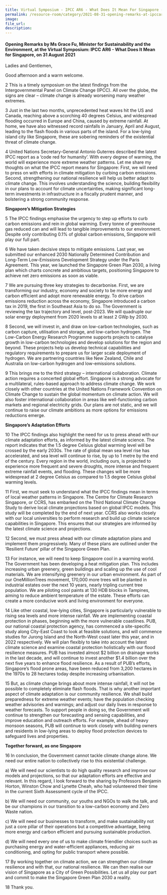 ```yaml
---
title: Virtual Symposium - IPCC AR6 - What Does It Mean For Singapore - Ms Grace Fu  
permalink: /resource-room/category/2021-08-31-opening-remarks-at-ipccar6-webinar/
image:
file_url:
description:
---
```


#### Opening Remarks by Ms Grace Fu, Minister for Sustainability and the Environment, at the Virtual Symposium: IPCC AR6 - What Does It Mean for Singapore, on 31 August 2021  

Ladies and Gentlemen,

Good afternoon and a warm welcome. 

2	This is a timely symposium on the latest findings from the Intergovernmental Panel on Climate Change (IPCC).  All over the globe, the signs are clear – climate change is already worsening many weather extremes.  

3	Just in the last two months, unprecedented heat waves hit the US and Canada, reaching above a scorching 40 degrees Celsius, and widespread flooding occurred in Europe and China, caused by extreme rainfall. At home, we have also witnessed record rainfalls in January, April and August, leading to the flash floods in various parts of the island. For a low-lying island city like Singapore, these are sobering reminders of the existential threat of climate change.

4	United Nations Secretary-General Antonio Guterres described the latest IPCC report as a ‘code red for humanity’. With every degree of warming, the world will experience more extreme weather patterns.  Let me share my thoughts on what the IPCC report means for Singapore: First, we will need to press on with efforts in climate mitigation by curbing carbon emissions. Second, strengthening our national resilience will help us better adapt to climate change. This involves understanding the science, building flexibility in our plans to account for climate uncertainties, making significant long-term investments in infrastructure in a fiscally prudent manner, and bolstering a strong community response. 

**Singapore’s Mitigation Strategies**

5	The IPCC findings emphasise the urgency to step up efforts to curb carbon emissions and rein in global warming.  Every tonne of greenhouse gas reduced can and will lead to tangible improvements to our environment. Despite only contributing 0.1% of global carbon emissions, Singapore will play our full part. 

6	We have taken decisive steps to mitigate emissions. Last year, we submitted our enhanced 2030 Nationally Determined Contribution and Long-Term Low-Emissions Development Strategy under the Paris Agreement. This year, we launched the Singapore Green Plan 2030, a living plan which charts concrete and ambitious targets, positioning Singapore to achieve net zero emissions as soon as viable.

7	We are pursuing three key strategies to decarbonise. First, we are transforming our industry, economy and society to be more energy and carbon efficient and adopt more renewable energy. To drive carbon emissions reduction across the economy, Singapore introduced a carbon tax in 2019, the first in Southeast Asia to do so. The Government is reviewing the tax trajectory and level, post-2023. We will quadruple our solar energy deployment from 2020 levels to at least 2 GWp by 2030. 

8	Second, we will invest in, and draw on low-carbon technologies, such as carbon capture, utilisation and storage, and low-carbon hydrogen. The Low-Carbon Energy Research Programme supports projects to catalyse growth in low-carbon technologies and develop solutions for the region and beyond. These projects help us develop technical capabilities and regulatory requirements to prepare us for larger scale deployment of hydrogen. We are partnering countries like New Zealand, Chile and Australia on low-carbon hydrogen and low-emissions solutions.

9	This brings me to the third strategy – international collaboration. Climate action requires a concerted global effort. Singapore is a strong advocate for a multilateral, rules-based approach to address climate change. We work closely with other countries at the United Nations Framework Convention on Climate Change to sustain the global momentum on climate action. We will also foster international collaboration in areas like well-functioning carbon markets and regional electricity grids. Our plans are not static, and we will continue to raise our climate ambitions as more options for emissions reductions emerge.

**Singapore’s Adaptation Efforts**

10	The IPCC findings also highlight the need for us to press ahead with our climate adaptation efforts, as informed by the latest climate science. The report indicates that the 1.5 degree Celsius global warming level will be crossed by the early 2030s. The rate of global mean sea level rise has accelerated, and sea level will continue to rise, by up to 1 metre by the end of the century. Every region in the world, including ours, is projected to experience more frequent and severe droughts, more intense and frequent extreme rainfall events, and flooding. These changes will be more widespread at 2 degree Celsius as compared to 1.5 degree Celsius global warming levels.

11	First, we must seek to understand what the IPCC findings mean in terms of local weather patterns in Singapore. The Centre for Climate Research Singapore, or CCRS, has embarked on the Third National Climate Change Study to derive local climate projections based on global IPCC models. This study will be completed by the end of next year. CCRS also works closely with our local universities to perform research and build up climate science capabilities in Singapore. This ensures that our strategies are informed by the latest climate science and projections. 

12	Second, we must press ahead with our climate adaptation plans and implement them progressively. Many of these plans are outlined under the ‘Resilient Future’ pillar of the Singapore Green Plan. 

13	For instance, we will need to keep Singapore cool in a warming world. The Government has been developing a heat mitigation plan. This includes increasing urban greenery, green buildings and scaling up the use of cool materials. We are intensifying greenery in our urban environment. As part of our OneMillionTrees movement, 170,000 more trees will be planted in industrial estates over the next 10 years, nearly tripling current tree population. We are piloting cool paints at 130 HDB blocks in Tampines, aiming to reduce ambient temperature of the estate. These efforts can create a more conducive work and living environment for everyone.

14	Like other coastal, low-lying cities, Singapore is particularly vulnerable to rising sea levels and more intense rainfall. We are implementing coastal protection in phases, beginning with the more vulnerable coastlines. PUB, our national coastal protection agency, has commenced a site-specific study along City-East Coast to look at feasible solutions, and will commence studies for Jurong Island and the North-West coast later this year, and in 2022 respectively.  We will plan flexibly to take into account the latest climate science and examine coastal protection holistically with our flood resilience measures. PUB has invested almost $2 billion on drainage works in the last decade, and will continue to invest another $1.4 billion over the next five years to enhance flood resilience. As a result of PUB’s efforts, Singapore’s flood prone areas, have been reduced from 3,200 hectares in the 1970s to 28 hectares today despite increasing urbanisation.

15	But, as climate change brings about more intense rainfall, it will not be possible to completely eliminate flash floods. That is why another important aspect of climate adaptation is our community resilience. We shall build preparedness for extreme weather events; have the population checking weather advisories and warnings; and adjust our daily lives in response to weather forecasts. To support people in doing so, the Government will continue to strengthen our forecasting and sensing capabilities, and improve education and outreach efforts. For example, ahead of heavy monsoon seasons, PUB will continue to work closely with building owners and residents in low-lying areas to deploy flood protection devices to safeguard lives and properties.
 
**Together forward, as one Singapore**

16	In conclusion, the Government cannot tackle climate change alone. We need our entire nation to collectively rise to this existential challenge. 

a) We will need our scientists to do high quality research and improve our models and projections, so that our adaptation efforts are effective and relevant. In this regard, I look forward to the sharing by Professors Benjamin Horton, Winston Chow and Lynette Cheah, who had volunteered their time in the current Sixth Assessment cycle of the IPCC.

b) We will need our community, our youths and NGOs to walk the talk, and be our champions in our transition to a low-carbon economy and Zero Waste nation. 

c) We will need our businesses to transform, and make sustainability not just a core pillar of their operations but a competitive advantage, being more energy and carbon efficient and pursuing sustainable production. 

d) We will need every one of us to make climate friendlier choices such as purchasing energy and water-efficient appliances, reducing air conditioning, and opting for public transport where possible.

17	By working together on climate action, we can strengthen our climate resilience and with that, our national resilience.  We can then realise our vision of Singapore as a City of Green Possibilities. Let us all play our part and commit to make the Singapore Green Plan 2030 a reality.

18	Thank you.

